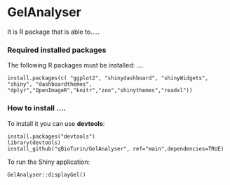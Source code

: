 # GelAnalyser

It is R package that is able to.....

### Required installed packages
The following R packages must be installed:
....

```
install.packages(c( "ggplot2", "shinydashboard", "shinyWidgets", "shiny", "dashboardthemes",
"dplyr","OpenImageR","knitr","zoo","shinythemes","readxl"))
```

### How to install ....
To install it you can use  **devtools**:

```
install.packages("devtools")
library(devtools)
install_github("qBioTurin/GelAnalyser", ref="main",dependencies=TRUE)
```
To run the Shiny application:

```
GelAnalyser::displayGel()
```

